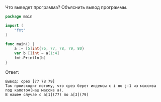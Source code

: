 Что выведет программа? Объяснить вывод программы.

```go
package main

import (
    "fmt"
)

func main() {
    a := [5]int{76, 77, 78, 79, 80}
    var b []int = a[1:4]
    fmt.Println(b)
}
```

Ответ:
```
Вывод: срез [77 78 79]
Так происходит потому, что срез берет индексы с i по j-1 из массива под капотом(наш массив a).
В нашем случае с a[1](77) по a[3](79)

```
